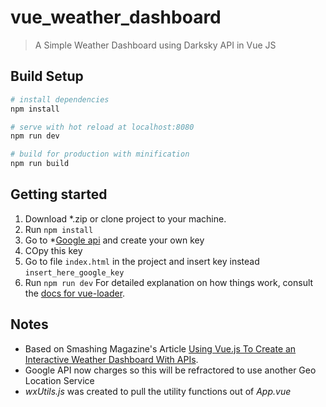 # vue_weather_dashboard

> A Simple Weather Dashboard using Darksky API in Vue JS

## Build Setup

``` bash
# install dependencies
npm install

# serve with hot reload at localhost:8080
npm run dev

# build for production with minification
npm run build
```


## Getting started

1. Download *.zip or clone project to your machine.
2. Run `npm install`
3. Go to *[Google api](https://developers.google.com/maps/documentation/javascript/get-api-key) and create your own key
4. COpy this key
5. Go to file `index.html` in the project and insert key instead `insert_here_google_key`
6. Run `npm run dev`
For detailed explanation on how things work, consult the [docs for vue-loader](http://vuejs.github.io/vue-loader).

## Notes
- Based on Smashing Magazine's Article [Using Vue.js To Create an Interactive Weather Dashboard With APIs](https://www.smashingmagazine.com/2019/02/interactive-weather-dashboard-api-vue-js/).
- Google API now charges so this will be refractored to use another Geo Location Service
- *wxUtils.js* was created to pull the utility functions out of *App.vue*
